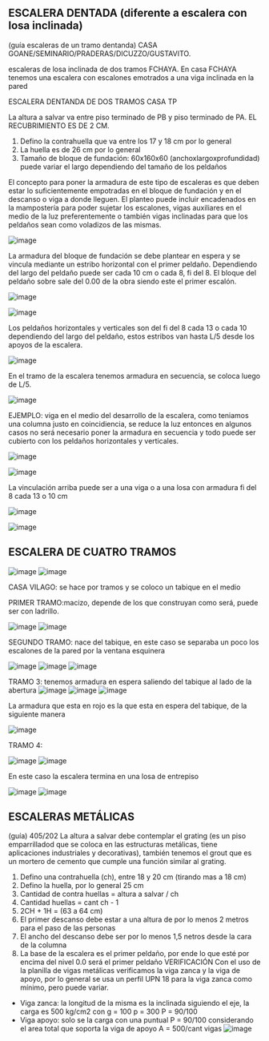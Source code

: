 ## ESCALERA DENTADA (diferente a escalera con losa inclinada)
(guía escaleras de un tramo dentanda) CASA GOANE/SEMINARIO/PRADERAS/DICUZZO/GUSTAVITO. 


escaleras de losa inclinada de dos tramos FCHAYA. En casa FCHAYA tenemos una escalera con escalones emotrados a una viga inclinada en la pared

ESCALERA DENTANDA DE DOS TRAMOS CASA TP

La altura a salvar va entre piso terminado de PB y piso terminado de PA. EL RECUBRIMIENTO ES DE 2 CM.
 1. Defino la contrahuella que va entre los 17 y 18 cm por lo general
 2. La huella es de 26 cm por lo general
 3. Tamaño de bloque de fundación: 60x160x60 (anchoxlargoxprofundidad) puede variar el largo dependiendo del tamaño de los peldaños

El concepto para poner la armadura de este tipo de escaleras es que deben estar lo suficientemente empotradas en el bloque de fundación y en el descanso o viga a donde lleguen. El planteo puede incluir encadenados en la mampostería para poder sujetar los escalones, vigas auxiliares en el medio de la luz preferentemente o también vigas inclinadas para que los peldaños sean como voladizos de las mismas.

![image](https://github.com/miligalarza/FUNDAMENTA-ING/assets/143607366/52fcfdd3-a033-43fb-8293-eef7bc24a101)

La armadura del bloque de fundación se debe plantear en espera y se vincula mediante un estribo horizontal con el primer peldaño. Dependiendo del largo del peldaño puede ser cada 10 cm o cada 8, fi del 8. El bloque del peldaño sobre sale del 0.00 de la obra siendo este el primer escalón. 

![image](https://github.com/miligalarza/FUNDAMENTA-ING/assets/143607366/d9f3dfbb-6a59-4cdd-9f3c-66491312bc52)

![image](https://github.com/miligalarza/FUNDAMENTA-ING/assets/143607366/e5d9c056-454a-4ac4-98ae-cbd258eac402)

Los peldaños horizontales y verticales son del fi del 8 cada 13 o cada 10 dependiendo del largo del peldaño, estos estribos van hasta L/5 desde los apoyos de la escalera.

![image](https://github.com/miligalarza/FUNDAMENTA-ING/assets/143607366/48313409-12d2-4a38-8104-29eb4cbd1fd6)

En el tramo de la escalera tenemos armadura en secuencia, se coloca luego de L/5.

![image](https://github.com/miligalarza/FUNDAMENTA-ING/assets/143607366/b05055f6-308d-4665-995b-3a9b48bddd99)

EJEMPLO: viga en el medio del desarrollo de la escalera, como teniamos una columna justo en coincidiencia, se reduce la luz entonces en algunos casos no será necesario poner la armadura en secuencia y todo puede ser cubierto con los peldaños horizontales y verticales.

![image](https://github.com/miligalarza/FUNDAMENTA-ING/assets/143607366/5d380fe8-abde-43cd-b71e-4ec926da2b73)

![image](https://github.com/miligalarza/FUNDAMENTA-ING/assets/143607366/b48ce84a-c6f2-4386-8105-103d0bd62947)

La vinculación arriba puede ser a una viga o a una losa con armadura fi del 8 cada 13 o 10 cm

![image](https://github.com/miligalarza/FUNDAMENTA-ING/assets/143607366/9b3f28a7-f301-47fe-83a2-2fdf110694ee)

![image](https://github.com/miligalarza/FUNDAMENTA-ING/assets/143607366/9ae72f76-f2b1-4c7a-aafd-0e89930d9cf6)

## ESCALERA DE CUATRO TRAMOS
![image](https://github.com/miligalarza/FUNDAMENTA-ING/assets/143607366/8bd35557-c9b7-47a1-9352-91adc6e85f02)
![image](https://github.com/miligalarza/FUNDAMENTA-ING/assets/143607366/f017d9f8-4a2e-4d84-857a-16e0521f25cb)

CASA VILAGO: se hace por tramos y se coloco un tabique en el medio 

PRIMER TRAMO:macizo, depende de los que construyan como será, puede ser con ladrillo.

![image](https://github.com/miligalarza/FUNDAMENTA-ING/assets/143607366/e5544946-7d52-4dba-9063-63915bd234f2)
![image](https://github.com/miligalarza/FUNDAMENTA-ING/assets/143607366/c295abf6-fb5d-44e5-8ec6-7f33c4bcf314)

SEGUNDO TRAMO: nace del tabique, en este caso se separaba un poco los escalones de la pared por la ventana esquinera

![image](https://github.com/miligalarza/FUNDAMENTA-ING/assets/143607366/b22f9756-f0c0-4966-9849-982c75c94efe)
![image](https://github.com/miligalarza/FUNDAMENTA-ING/assets/143607366/db1492a7-dce2-4ea4-bd61-ddb9c24234bf)
![image](https://github.com/miligalarza/FUNDAMENTA-ING/assets/143607366/faa36a5a-bbce-40fd-971c-d20160fdcfa8)

TRAMO 3: tenemos armadura en espera saliendo del tabique al lado de la abertura
![image](https://github.com/miligalarza/FUNDAMENTA-ING/assets/143607366/356e2cc3-a603-49e5-97a5-8347f4c9627e)
![image](https://github.com/miligalarza/FUNDAMENTA-ING/assets/143607366/b5b74028-2b07-408a-9147-c280ac27399f)
![image](https://github.com/miligalarza/FUNDAMENTA-ING/assets/143607366/06ac6819-f127-4735-9205-cb1f20d2d6ba)

La armadura que esta en rojo es la que esta en espera del tabique, de la siguiente manera

![image](https://github.com/miligalarza/FUNDAMENTA-ING/assets/143607366/ee47aeb0-def4-4398-bfbe-32ae3ccb9902)

TRAMO 4:

![image](https://github.com/miligalarza/FUNDAMENTA-ING/assets/143607366/d5b33d3b-0299-48cb-a471-ca68bddd659d)
![image](https://github.com/miligalarza/FUNDAMENTA-ING/assets/143607366/f72d666d-a474-4827-ac6e-a091ad6179a6)

En este caso la escalera termina en una losa de entrepiso

![image](https://github.com/miligalarza/FUNDAMENTA-ING/assets/143607366/2c2d0ec9-08ef-4558-a7c7-42e5942ac88b)
![image](https://github.com/miligalarza/FUNDAMENTA-ING/assets/143607366/16c71c76-0cf0-491c-a1d0-44f94ade5025)


## ESCALERAS METÁLICAS
(guía) 405/202
La altura a salvar debe contemplar el grating (es un piso emparrilladod que se coloca en las estructuras metálicas, tiene aplicaciones industriales y decorativas), también tenemos el grout que es un mortero de cemento que cumple una función similar al grating.
 1. Defino una contrahuella (ch), entre 18 y 20 cm (tirando mas a 18 cm)
 2. Defino la huella, por lo general 25 cm
 3. Cantidad de contra huellas = altura a salvar / ch
 4. Cantidad huellas = cant ch - 1
 5. 2CH + 1H = (63 a 64 cm)
 6. El primer descanso debe estar a una altura de por lo menos 2 metros para el paso de las personas
 7. El ancho del descanso debe ser por lo menos 1,5 netros desde la cara de la columna
 8. La base de la escalera es el primer peldaño, por ende lo que esté por encima del nivel 0.0 será el primer peldaño
VERIFICACIÓN
Con el uso de la planilla de vigas metálicas verificamos la viga zanca y la viga de apoyo, por lo general se usa un perfil UPN 18 para la viga zanca como mínimo, pero puede variar.
 - Viga zanca: la longitud de la misma es la inclinada siguiendo el eje, la carga es 500 kg/cm2 con g = 100 p = 300 P = 90/100
 - Viga apoyo: solo se la carga con una puntual P = 90/100 considerando el area total que soporta la viga de apoyo A = 500/cant vigas
![image](https://github.com/miligalarza/FUNDAMENTA-ING/assets/143607366/67aacd91-bc3e-4b34-9cd2-4c51c7b65e9c)
